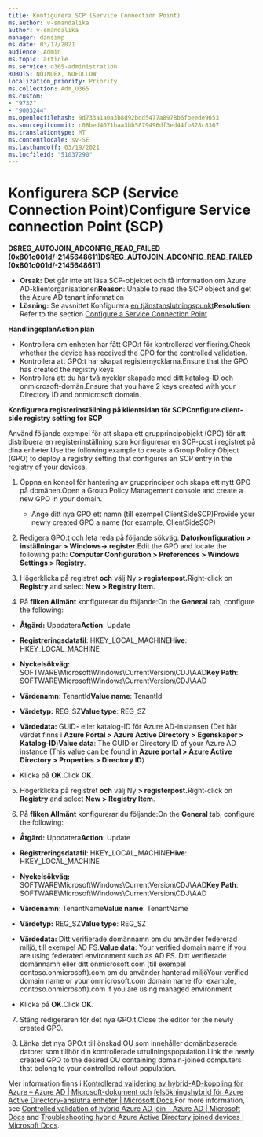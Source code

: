 ```yaml
---
title: Konfigurera SCP (Service Connection Point)
ms.author: v-smandalika
author: v-smandalika
manager: dansimp
ms.date: 03/17/2021
audience: Admin
ms.topic: article
ms.service: o365-administration
ROBOTS: NOINDEX, NOFOLLOW
localization_priority: Priority
ms.collection: Adm_O365
ms.custom:
- "9732"
- "9003244"
ms.openlocfilehash: 9d733a1a0a3b8d92bdd5477a8978b6fbeede9653
ms.sourcegitcommit: c08bed4071baa3bb5879496df3ed44fb828c8367
ms.translationtype: MT
ms.contentlocale: sv-SE
ms.lasthandoff: 03/19/2021
ms.locfileid: "51037290"
---
```

# <a name="configure-service-connection-point-scp"></a><span data-ttu-id="a7ec7-102">Konfigurera SCP (Service Connection Point)</span><span class="sxs-lookup"><span data-stu-id="a7ec7-102">Configure Service connection Point (SCP)</span></span>

<span data-ttu-id="a7ec7-103">**DSREG_AUTOJOIN_ADCONFIG_READ_FAILED (0x801c001d/-2145648611)**</span><span class="sxs-lookup"><span data-stu-id="a7ec7-103">**DSREG_AUTOJOIN_ADCONFIG_READ_FAILED (0x801c001d/-2145648611)**</span></span>

- <span data-ttu-id="a7ec7-104">**Orsak:** Det går inte att läsa SCP-objektet och få information om Azure AD-klientorganisationen</span><span class="sxs-lookup"><span data-stu-id="a7ec7-104">**Reason**: Unable to read the SCP object and get the Azure AD tenant information</span></span>
- <span data-ttu-id="a7ec7-105">**Lösning:** Se avsnittet Konfigurera [en tjänstanslutningspunkt](https://docs.microsoft.com/azure/active-directory/devices/hybrid-azuread-join-federated-domains#configure-hybrid-azure-ad-join)</span><span class="sxs-lookup"><span data-stu-id="a7ec7-105">**Resolution**: Refer to the section [Configure a Service Connection Point](https://docs.microsoft.com/azure/active-directory/devices/hybrid-azuread-join-federated-domains#configure-hybrid-azure-ad-join)</span></span>


<span data-ttu-id="a7ec7-106">**Handlingsplan**</span><span class="sxs-lookup"><span data-stu-id="a7ec7-106">**Action plan**</span></span>

- <span data-ttu-id="a7ec7-107">Kontrollera om enheten har fått GPO:t för kontrollerad verifiering.</span><span class="sxs-lookup"><span data-stu-id="a7ec7-107">Check whether the device has received the GPO for the controlled validation.</span></span>
- <span data-ttu-id="a7ec7-108">Kontrollera att GPO:t har skapat registernycklarna.</span><span class="sxs-lookup"><span data-stu-id="a7ec7-108">Ensure that the GPO has created the registry keys.</span></span>
- <span data-ttu-id="a7ec7-109">Kontrollera att du har två nycklar skapade med ditt katalog-ID och onmicrosoft-domän.</span><span class="sxs-lookup"><span data-stu-id="a7ec7-109">Ensure that you have 2 keys created with your Directory ID and onmicrosoft domain.</span></span>

<span data-ttu-id="a7ec7-110">**Konfigurera registerinställning på klientsidan för SCP**</span><span class="sxs-lookup"><span data-stu-id="a7ec7-110">**Configure client-side registry setting for SCP**</span></span>

<span data-ttu-id="a7ec7-111">Använd följande exempel för att skapa ett grupprincipobjekt (GPO) för att distribuera en registerinställning som konfigurerar en SCP-post i registret på dina enheter.</span><span class="sxs-lookup"><span data-stu-id="a7ec7-111">Use the following example to create a Group Policy Object (GPO) to deploy a registry setting that configures an SCP entry in the registry of your devices.</span></span>

1. <span data-ttu-id="a7ec7-112">Öppna en konsol för hantering av grupprinciper och skapa ett nytt GPO på domänen.</span><span class="sxs-lookup"><span data-stu-id="a7ec7-112">Open a Group Policy Management console and create a new GPO in your domain.</span></span>
     - <span data-ttu-id="a7ec7-113">Ange ditt nya GPO ett namn (till exempel ClientSideSCP)</span><span class="sxs-lookup"><span data-stu-id="a7ec7-113">Provide your newly created GPO a name (for example, ClientSideSCP)</span></span>

2. <span data-ttu-id="a7ec7-114">Redigera GPO:t och leta reda på följande sökväg: **Datorkonfiguration > inställningar > Windows-> register**.</span><span class="sxs-lookup"><span data-stu-id="a7ec7-114">Edit the GPO and locate the following path: **Computer Configuration > Preferences > Windows Settings > Registry**.</span></span>

3. <span data-ttu-id="a7ec7-115">Högerklicka på registret **och** välj Ny **> registerpost.**</span><span class="sxs-lookup"><span data-stu-id="a7ec7-115">Right-click on **Registry** and select **New > Registry Item**.</span></span>

4. <span data-ttu-id="a7ec7-116">På **fliken Allmänt** konfigurerar du följande:</span><span class="sxs-lookup"><span data-stu-id="a7ec7-116">On the **General** tab, configure the following:</span></span>
  
- <span data-ttu-id="a7ec7-117">**Åtgärd:** Uppdatera</span><span class="sxs-lookup"><span data-stu-id="a7ec7-117">**Action**: Update</span></span>
    
- <span data-ttu-id="a7ec7-118">**Registreringsdatafil**: HKEY_LOCAL_MACHINE</span><span class="sxs-lookup"><span data-stu-id="a7ec7-118">**Hive**: HKEY_LOCAL_MACHINE</span></span>
    
- <span data-ttu-id="a7ec7-119">**Nyckelsökväg:** SOFTWARE\Microsoft\Windows\CurrentVersion\CDJ\AAD</span><span class="sxs-lookup"><span data-stu-id="a7ec7-119">**Key Path**: SOFTWARE\Microsoft\Windows\CurrentVersion\CDJ\AAD</span></span>
    
- <span data-ttu-id="a7ec7-120">**Värdenamn**: TenantId</span><span class="sxs-lookup"><span data-stu-id="a7ec7-120">**Value name**: TenantId</span></span>
    
- <span data-ttu-id="a7ec7-121">**Värdetyp:** REG_SZ</span><span class="sxs-lookup"><span data-stu-id="a7ec7-121">**Value type**: REG_SZ</span></span>
    
- <span data-ttu-id="a7ec7-122">**Värdedata:** GUID- eller katalog-ID för Azure AD-instansen (Det här värdet finns i **Azure Portal > Azure Active Directory > Egenskaper > Katalog-ID**)</span><span class="sxs-lookup"><span data-stu-id="a7ec7-122">**Value data**: The GUID or Directory ID of your Azure AD instance (This value can be found in **Azure portal > Azure Active Directory > Properties > Directory ID**)</span></span>
 
- <span data-ttu-id="a7ec7-123">Klicka på **OK**.</span><span class="sxs-lookup"><span data-stu-id="a7ec7-123">Click **OK**.</span></span>
 
5. <span data-ttu-id="a7ec7-124">Högerklicka på registret **och** välj Ny **> registerpost.**</span><span class="sxs-lookup"><span data-stu-id="a7ec7-124">Right-click on **Registry** and select **New > Registry Item**.</span></span>

6. <span data-ttu-id="a7ec7-125">På **fliken Allmänt** konfigurerar du följande:</span><span class="sxs-lookup"><span data-stu-id="a7ec7-125">On the **General** tab, configure the following:</span></span>
  
- <span data-ttu-id="a7ec7-126">**Åtgärd:** Uppdatera</span><span class="sxs-lookup"><span data-stu-id="a7ec7-126">**Action**: Update</span></span>
    
- <span data-ttu-id="a7ec7-127">**Registreringsdatafil**: HKEY_LOCAL_MACHINE</span><span class="sxs-lookup"><span data-stu-id="a7ec7-127">**Hive**: HKEY_LOCAL_MACHINE</span></span>
    
- <span data-ttu-id="a7ec7-128">**Nyckelsökväg:** SOFTWARE\Microsoft\Windows\CurrentVersion\CDJ\AAD</span><span class="sxs-lookup"><span data-stu-id="a7ec7-128">**Key Path**: SOFTWARE\Microsoft\Windows\CurrentVersion\CDJ\AAD</span></span>
    
- <span data-ttu-id="a7ec7-129">**Värdenamn**: TenantName</span><span class="sxs-lookup"><span data-stu-id="a7ec7-129">**Value name**: TenantName</span></span>
    
- <span data-ttu-id="a7ec7-130">**Värdetyp:** REG_SZ</span><span class="sxs-lookup"><span data-stu-id="a7ec7-130">**Value type**: REG_SZ</span></span>
    
- <span data-ttu-id="a7ec7-131">**Värdedata:** Ditt verifierade domännamn om du använder federerad miljö, till exempel AD FS.</span><span class="sxs-lookup"><span data-stu-id="a7ec7-131">**Value data**: Your verified domain name if you are using federated environment such as AD FS.</span></span> <span data-ttu-id="a7ec7-132">Ditt verifierade domännamn eller ditt onmicrosoft.com (till exempel contoso.onmicrosoft).com om du använder hanterad miljö</span><span class="sxs-lookup"><span data-stu-id="a7ec7-132">Your verified domain name or your onmicrosoft.com domain name (for example, contoso.onmicrosoft).com if you are using managed environment</span></span>

- <span data-ttu-id="a7ec7-133">Klicka på **OK**.</span><span class="sxs-lookup"><span data-stu-id="a7ec7-133">Click **OK**.</span></span>

7. <span data-ttu-id="a7ec7-134">Stäng redigeraren för det nya GPO:t.</span><span class="sxs-lookup"><span data-stu-id="a7ec7-134">Close the editor for the newly created GPO.</span></span>

8. <span data-ttu-id="a7ec7-135">Länka det nya GPO:t till önskad OU som innehåller domänbaserade datorer som tillhör din kontrollerade utrullningspopulation.</span><span class="sxs-lookup"><span data-stu-id="a7ec7-135">Link the newly created GPO to the desired OU containing domain-joined computers that belong to your controlled rollout population.</span></span>

<span data-ttu-id="a7ec7-136">Mer information finns i [Kontrollerad validering av hybrid-AD-koppling för Azure – Azure AD | Microsoft-dokument och](https://docs.microsoft.com/azure/active-directory/devices/hybrid-azuread-join-control) [felsökningshybrid för Azure Active Directory-anslutna enheter | Microsoft Docs.](https://docs.microsoft.com/azure/active-directory/devices/troubleshoot-hybrid-join-windows-current)</span><span class="sxs-lookup"><span data-stu-id="a7ec7-136">For more information, see [Controlled validation of hybrid Azure AD join - Azure AD | Microsoft Docs](https://docs.microsoft.com/azure/active-directory/devices/hybrid-azuread-join-control) and  [Troubleshooting hybrid Azure Active Directory joined devices | Microsoft Docs](https://docs.microsoft.com/azure/active-directory/devices/troubleshoot-hybrid-join-windows-current).</span></span>










